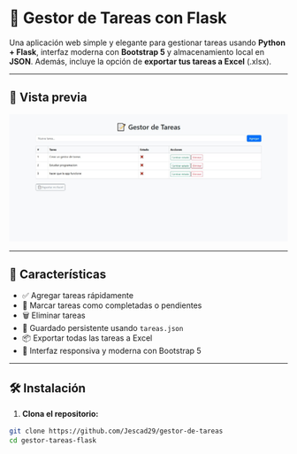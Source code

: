 # 📝 Gestor de Tareas con Flask

Una aplicación web simple y elegante para gestionar tareas usando **Python + Flask**, interfaz moderna con **Bootstrap 5** y almacenamiento local en **JSON**. Además, incluye la opción de **exportar tus tareas a Excel** (.xlsx).

---

## 📸 Vista previa

![preview](./resources/img/gestor.jpg)

---

## 🚀 Características

- ✅ Agregar tareas rápidamente
- 🔄 Marcar tareas como completadas o pendientes
- 🗑️ Eliminar tareas
- 💾 Guardado persistente usando `tareas.json`
- 📦 Exportar todas las tareas a Excel
- 🎨 Interfaz responsiva y moderna con Bootstrap 5

---

## 🛠️ Instalación

1. **Clona el repositorio:**

```bash
git clone https://github.com/Jescad29/gestor-de-tareas
cd gestor-tareas-flask
```
